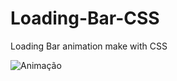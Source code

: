 # Loading-Bar-CSS
Loading Bar animation make with CSS

![Animação](https://user-images.githubusercontent.com/65081691/116283421-3e5f5200-a762-11eb-89e0-e9481836b109.gif)
